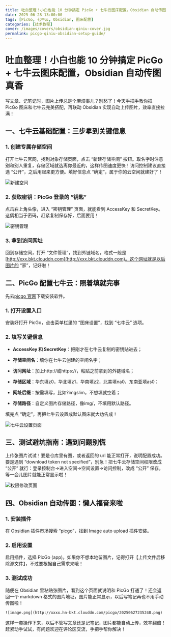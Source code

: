 ```yaml
---
title: 吐血整理！小白也能 10 分钟搞定 PicGo + 七牛云图床配置，Obsidian 自动传图真香
date: 2025-06-28 13:00:00
tags: [PicGo, 七牛云, Obsidian, 图床配置]
categories: [技术教程]
cover: /images/covers/obsidian-qiniu-cover.jpg
permalink: picgo-qiniu-obsidian-setup-guide/
---
```


# 吐血整理！小白也能 10 分钟搞定 PicGo + 七牛云图床配置，Obsidian 自动传图真香

写文章、记笔记时，图片上传总是个麻烦事儿？别愁了！今天手把手教你把 PicGo 图床和七牛云完美搭配，再联动 Obsidian 实现自动上传图片，效率直接拉满！

## 一、七牛云基础配置：三步拿到关键信息

### 1. 创建专属存储空间

打开七牛云官网，找到对象存储页面，点击 “新建存储空间” 按钮。取名字时注意别和别人重复，存储区域就选离你最近的，这样传图速度更快！访问控制建议直接选 “公开”，之后用起来更方便。填好信息点 “确定”，属于你的云空间就建好了！

![新建空间](/images/posts/picgo-guide/qiniu-new-bucket.png)

### 2. 获取密钥：PicGo 登录的 “钥匙”

点击右上角头像，进入 “密钥管理” 页面，就能看到 AccessKey 和 SecretKey。这俩相当于密码，赶紧复制保存好，后面要用！

![密钥管理](/images/posts/picgo-guide/qiniu-keys.png)

### 3. 拿到访问网址

回到存储空间，打开 “文件管理”，找到外链域名，格式一般是[http://xxx.bkt.clouddn.com](http://xxx.bkt.clouddn.com)。这个网址就是以后图片的 “家”，记好啦！

## 二、PicGo 配置七牛云：照着填就完事

先去[picgo 官网](https://picgo.github.io/PicGo-Doc/en/guide/#instruction)下载安装软件。

### 1. 打开设置入口

安装好打开 PicGo，点击菜单栏里的 “图床设置”，找到 “七牛云” 选项。

### 2. 填写关键信息

- **AccessKey 和 SecretKey**：把刚才在七牛云复制的密钥贴进去；

- **存储空间名**：填你在七牛云创建的空间名字；

- **访问网址**：加上http://或https://，粘贴之前拿到的外链域名；

- **存储区域**：华东填z0，华北填z1，华南填z2，北美填na0，东南亚填as0；

- **网址后缀**：按需填写，比如?imgslim，不想填就空着；

- **存储路径**：自定义图片存储路径，像img/，不填用默认路径。

填完点 “确定”，再把七牛云设置成默认图床就大功告成！

![七牛云设置页面](/images/posts/picgo-guide/qiniu-settings.png)

## 三、测试避坑指南：遇到问题别慌

上传张图片试试！要是仓库里有图，或者返回的 url 能正常打开，说明配置成功。要是遇到 “download token not specified”，别急！把七牛云存储空间权限改成 “公开” 就行：登录控制台→进入空间→空间设置→访问控制，改成 “公开” 保存，等一会儿图片就能正常显示啦！

![权限修改页面](/images/posts/picgo-guide/permissions.png)

## 四、Obsidian 自动传图：懒人福音来啦

### 1. 安装插件

在 Obsidian 插件市场搜索 “picgo”，找到 Image auto upload 插件安装。

### 2. 启用设置

启用插件，选择 PicGo (app)。如果你不想本地留图片，记得打开【上传文件后移除源文件】，不过要根据自己需求来哦！

### 3. 测试成功

随便在 Obsidian 里粘贴张图片，看到这个页面就说明和 PicGo 打通了！还会返回一个 markdown 格式的图片地址，图片能正常显示，以后写笔记再也不用手动传图啦！

```
![image.png](http://xxxx.hn-bkt.clouddn.com/picgo/20250627235248.png)
```

这样一套操作下来，以后不管写文章还是记笔记，图片都能自动上传，效率翻倍！赶紧动手试试，有问题欢迎在评论区交流，手把手帮你解决！